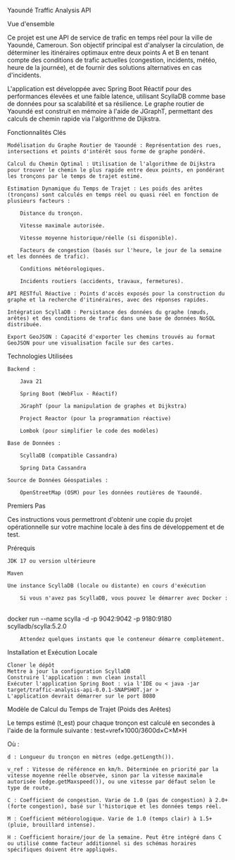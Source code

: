 Yaoundé Traffic Analysis API

Vue d'ensemble

Ce projet est une API de service de trafic en temps réel pour la ville de Yaoundé, Cameroun. Son objectif principal est d'analyser la circulation, de déterminer les itinéraires optimaux entre deux points A et B en tenant compte des conditions de trafic actuelles (congestion, incidents, météo, heure de la journée), et de fournir des solutions alternatives en cas d'incidents.

L'application est développée avec Spring Boot Réactif pour des performances élevées et une faible latence, utilisant ScyllaDB comme base de données pour sa scalabilité et sa résilience. Le graphe routier de Yaoundé est construit en mémoire à l'aide de JGraphT, permettant des calculs de chemin rapide via l'algorithme de Dijkstra.

Fonctionnalités Clés

    Modélisation du Graphe Routier de Yaoundé : Représentation des rues, intersections et points d'intérêt sous forme de graphe pondéré.

    Calcul du Chemin Optimal : Utilisation de l'algorithme de Dijkstra pour trouver le chemin le plus rapide entre deux points, en pondérant les tronçons par le temps de trajet estimé.

    Estimation Dynamique du Temps de Trajet : Les poids des arêtes (tronçons) sont calculés en temps réel ou quasi réel en fonction de plusieurs facteurs :

        Distance du tronçon.

        Vitesse maximale autorisée.

        Vitesse moyenne historique/réelle (si disponible).

        Facteurs de congestion (basés sur l'heure, le jour de la semaine et les données de trafic).

        Conditions météorologiques.

        Incidents routiers (accidents, travaux, fermetures).

    API RESTful Réactive : Points d'accès exposés pour la construction du graphe et la recherche d'itinéraires, avec des réponses rapides.

    Intégration ScyllaDB : Persistance des données du graphe (nœuds, arêtes) et des conditions de trafic dans une base de données NoSQL distribuée.

    Export GeoJSON : Capacité d'exporter les chemins trouvés au format GeoJSON pour une visualisation facile sur des cartes.

Technologies Utilisées

    Backend :

        Java 21

        Spring Boot (WebFlux - Réactif)

        JGraphT (pour la manipulation de graphes et Dijkstra)

        Project Reactor (pour la programmation réactive)

        Lombok (pour simplifier le code des modèles)

    Base de Données :

        ScyllaDB (compatible Cassandra)

        Spring Data Cassandra

    Source de Données Géospatiales :

        OpenStreetMap (OSM) pour les données routières de Yaoundé.

Premiers Pas

Ces instructions vous permettront d'obtenir une copie du projet opérationnelle sur votre machine locale à des fins de développement et de test.

Prérequis

    JDK 17 ou version ultérieure

    Maven

    Une instance ScyllaDB (locale ou distante) en cours d'exécution

        Si vous n'avez pas ScyllaDB, vous pouvez le démarrer avec Docker :
\
        docker run --name scylla -d -p 9042:9042 -p 9180:9180 scylladb/scylla:5.2.0

        Attendez quelques instants que le conteneur démarre complètement.

Installation et Exécution Locale

    Cloner le dépôt 
    Mettre à jour la configuration ScyllaDB
    Construire l'application : mvn clean install
    Exécuter l'application Spring Boot : via l'IDE ou < java -jar target/traffic-analysis-api-0.0.1-SNAPSHOT.jar >
    L'application devrait démarrer sur le port 8080 

Modèle de Calcul du Temps de Trajet (Poids des Arêtes)

Le temps estimé (t_est) pour chaque tronçon est calculé en secondes à l'aide de la formule suivante :
test​=vref​×1000/3600d​×C×M×H

Où :

    d : Longueur du tronçon en mètres (edge.getLength()).

    v_ref : Vitesse de référence en km/h. Déterminée en priorité par la vitesse moyenne réelle observée, sinon par la vitesse maximale autorisée (edge.getMaxspeed()), ou une vitesse par défaut selon le type de route.

    C : Coefficient de congestion. Varie de 1.0 (pas de congestion) à 2.0+ (forte congestion), basé sur l'historique et les données temps réel.

    M : Coefficient météorologique. Varie de 1.0 (temps clair) à 1.5+ (pluie, brouillard intense).

    H : Coefficient horaire/jour de la semaine. Peut être intégré dans C ou utilisé comme facteur additionnel si des schémas horaires spécifiques doivent être appliqués.
